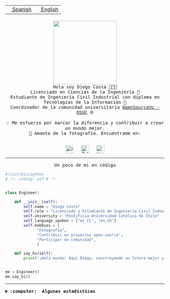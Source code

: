 <table border="0"  align="right">
 <tr><td><a href="README.md"><img src="https://upload.wikimedia.org/wikipedia/commons/thumb/8/89/Bandera_de_Espa%C3%B1a.svg/1200px-Bandera_de_Espa%C3%B1a.svg.png" height="10"> Spanish</a></td>
 <td><a href="README.en.md"><img src="https://upload.wikimedia.org/wikipedia/commons/a/a4/Flag_of_the_United_States.svg" height="10"> English</a></td></tr>
</table><br><br><br>

<p align="center">
  <img src="https://github.com/diegocostares/diegocostares/blob/main/Images/aaa2.gif?raw=true" height="200px" weight="200px">
  <br><samp>
    Hola soy Diego Costa 👨🏻‍💻<br>
    Licenciado en Ciencias de la Ingeniería 🤖<br>
    Estudiante de Ingeniería Civil Industrial con diploma en Tecnologías de la Información 🧠<br>
    Coordinador de la comunidad universitaria <a href="https://github.com/open-source-uc">OpenSourceUc - OSUC</a> 🌐<br>
  <br>
    💡 Me esfuerzo por marcar la diferencia y contribuir a crear un mundo mejor.<br>
    📸 Amante de la fotografía. Encuéntrame en: <br>
  <br></samp>
</p>

<p align="center">
   <a href="https://instagram.com/diegocosta_no" target="blank">
      <img align="center" src="https://cdn.jsdelivr.net/npm/simple-icons@3.0.1/icons/instagram.svg" alt="instagram" height="25px" width="25px" />
      &#8203;
   </a>
   &nbsp; &nbsp; &nbsp;
   <a href="https://t.me/diegocosta_no" target="blank">
      <img align="center" alt="Telegram" width="25px" src="https://icons-for-free.com/iconfiles/png/512/Telegram-1324888767380505522.png" />
      &#8203;
   </a>
   &nbsp; &nbsp; &nbsp;
   <a href="https://www.linkedin.com/in/diegocostar/" target="blank">
      <img align="center" alt="LinkedIn" width="25px" src="https://img.icons8.com/metro/452/linkedin.png" />
      &#8203;
   </a>
</p>

---

<p align="center"><front size="25"><samp>Un poco de mi en código</samp></front></p>

```python
#!/usr/bin/python
# -*- coding: utf-8 -*-


class Engineer:

    def __init__(self):
        self.name = "Diego Costa"
        self.role = "Licenciado y Estudiante de Ingeniería Civil Industrial"
        self.university = "Pontificia Universidad Católica de Chile"
        self.language_spoken = ["es_CL", "en_US"]
        self.hobbies = [
              "Fotografía",
              "Contribuir en proyectos open-source",
              "Participar en comunidad",
              ]

    def say_hi(self):
        print("¡Hola mundo! Aquí Diego, construyendo un futuro mejor y cambiando el mundo.")


me = Engineer()
me.say_hi()
```

---

<details>
  <summary><b><samp>:computer: &nbsp;Algunas estadísticas</samp></b></summary>
  <br/></p>

<!--START_SECTION:waka-->
![Code Time](http://img.shields.io/badge/Code%20Time-1%2C708%20hrs%2034%20mins-blue)

📅 **Soy más productivo los Miércoles** 

```text
Lunes                    8928 commits        ██░░░░░░░░░░░░░░░░░░░░░░░   06.82 % 
Martes                   4176 commits        █░░░░░░░░░░░░░░░░░░░░░░░░   03.19 % 
Miércoles                41851 commits       ████████░░░░░░░░░░░░░░░░░   31.99 % 
Jueves                   34648 commits       ███████░░░░░░░░░░░░░░░░░░   26.48 % 
Viernes                  36569 commits       ███████░░░░░░░░░░░░░░░░░░   27.95 % 
Sábado                   4293 commits        █░░░░░░░░░░░░░░░░░░░░░░░░   03.28 % 
Domingo                  376 commits         ░░░░░░░░░░░░░░░░░░░░░░░░░   00.29 % 
```


📊 **Esta semana me dediqué a** 

```text
🐱‍💻 Proyectos: 
buk-webapp               9 hrs 23 mins       ████████████████████████░   95.26 % 
stable-diffusion-webui   22 mins             █░░░░░░░░░░░░░░░░░░░░░░░░   03.89 % 
Testing-Tareas-2024-1    2 mins              ░░░░░░░░░░░░░░░░░░░░░░░░░   00.44 % 
ComfyUI                  2 mins              ░░░░░░░░░░░░░░░░░░░░░░░░░   00.40 % 
Testing-Grupo-54         0 secs              ░░░░░░░░░░░░░░░░░░░░░░░░░   00.01 % 
```


 Last Updated on 17/07/2024 20:52:48 UTC
<!--END_SECTION:waka-->

<p align="center"> <img src="https://github-readme-stats.vercel.app/api?username=diegocostares&show_icons=true&theme=ayu-mirage" alt="abhisheknaiidu" /></p>

</details>

